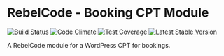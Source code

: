 # RebelCode - Booking CPT Module

[![Build Status](https://travis-ci.org/rebelcode/booking-cpt-module.svg?branch=master)](https://travis-ci.org/rebelcode/booking-cpt-module)
[![Code Climate](https://codeclimate.com/github/RebelCode/booking-cpt-module/badges/gpa.svg)](https://codeclimate.com/github/RebelCode/booking-cpt-module)
[![Test Coverage](https://codeclimate.com/github/RebelCode/booking-cpt-module/badges/coverage.svg)](https://codeclimate.com/github/RebelCode/booking-cpt-module/coverage)
[![Latest Stable Version](https://poser.pugx.org/rebelcode/booking-cpt-module/version)](https://packagist.org/packages/rebelcode/booking-cpt-module)

A RebelCode module for a WordPress CPT for bookings.
